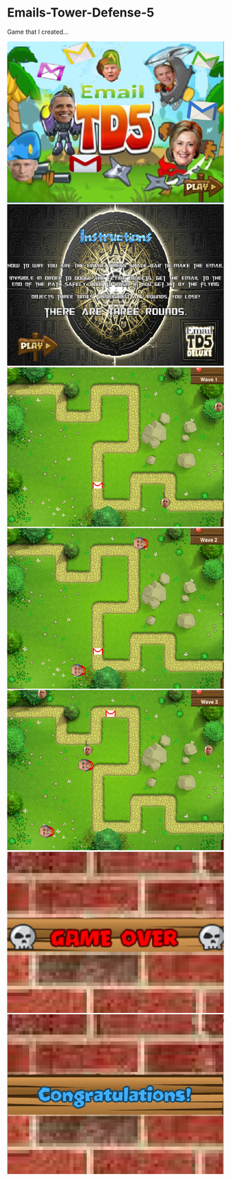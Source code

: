 # Emails-Tower-Defense-5
<p>Game that I created...<p>
<img src="https://github.com/NotMensun/Emails-Tower-Defense-5/blob/master/Ninja%20Mangos/__pycache__/title.PNG">
<img src="https://github.com/NotMensun/Emails-Tower-Defense-5/blob/master/Ninja%20Mangos/__pycache__/intro.PNG">
<img src="https://github.com/NotMensun/Emails-Tower-Defense-5/blob/master/Ninja%20Mangos/__pycache__/Snip%234.PNG">
<img src="https://github.com/NotMensun/Emails-Tower-Defense-5/blob/master/Ninja%20Mangos/__pycache__/Snip%235.PNG">
<img src="https://github.com/NotMensun/Emails-Tower-Defense-5/blob/master/Ninja%20Mangos/__pycache__/Snip%236.PNG">
<img src="https://github.com/NotMensun/Emails-Tower-Defense-5/blob/master/Ninja%20Mangos/__pycache__/Snip%237.PNG">
<img src="https://github.com/NotMensun/Emails-Tower-Defense-5/blob/master/Ninja%20Mangos/__pycache__/Snip%238.PNG">
